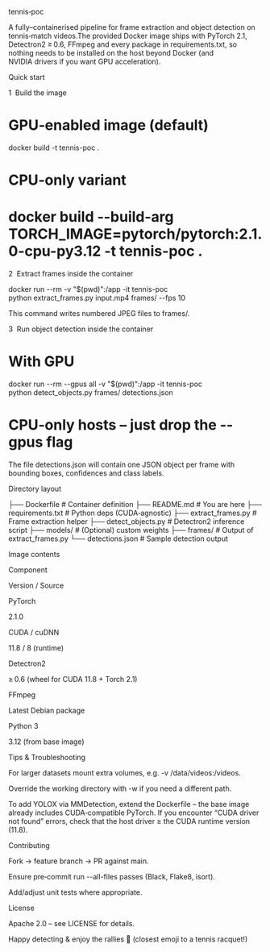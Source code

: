 tennis‑poc

A fully–containerised pipeline for frame extraction and object detection on tennis‑match videos.The provided Docker image ships with PyTorch 2.1, Detectron2 ≥ 0.6, FFmpeg and every package in requirements.txt, so nothing needs to be installed on the host beyond Docker (and NVIDIA drivers if you want GPU acceleration).

Quick start

1  Build the image

# GPU‑enabled image (default)
docker build -t tennis-poc .

# CPU‑only variant
# docker build --build-arg TORCH_IMAGE=pytorch/pytorch:2.1.0-cpu-py3.12 -t tennis-poc .

2  Extract frames inside the container

docker run --rm -v "$(pwd)":/app -it tennis-poc \
    python extract_frames.py input.mp4 frames/ --fps 10

This command writes numbered JPEG files to frames/.

3  Run object detection inside the container

# With GPU
docker run --rm --gpus all -v "$(pwd)":/app -it tennis-poc \
    python detect_objects.py frames/ detections.json

# CPU‑only hosts – just drop the --gpus flag

The file detections.json will contain one JSON object per frame with bounding boxes, confidences and class labels.

Directory layout

├── Dockerfile               # Container definition
├── README.md                # You are here
├── requirements.txt         # Python deps (CUDA‑agnostic)
├── extract_frames.py        # Frame extraction helper
├── detect_objects.py        # Detectron2 inference script
├── models/                  # (Optional) custom weights
├── frames/                  # Output of extract_frames.py
└── detections.json          # Sample detection output

Image contents

Component

Version / Source

PyTorch

2.1.0

CUDA / cuDNN

11.8 / 8 (runtime)

Detectron2

≥ 0.6 (wheel for CUDA 11.8 + Torch 2.1)

FFmpeg

Latest Debian package

Python 3

3.12 (from base image)

Tips & Troubleshooting

For larger datasets mount extra volumes, e.g. -v /data/videos:/videos.

Override the working directory with -w if you need a different path.

To add YOLOX via MMDetection, extend the Dockerfile – the base image already includes CUDA‑compatible PyTorch.
If you encounter “CUDA driver not found” errors, check that the host driver ≥ the CUDA runtime version (11.8).

Contributing

Fork → feature branch → PR against main.

Ensure pre‑commit run --all-files passes (Black, Flake8, isort).

Add/adjust unit tests where appropriate.

License

Apache 2.0 – see LICENSE for details.

Happy detecting & enjoy the rallies 🏸 (closest emoji to a tennis racquet!)
